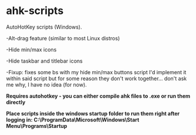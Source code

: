 # ahk-scripts
AutoHotKey scripts (Windows).

-Alt-drag feature (similar to most Linux distros)

-Hide min/max icons

-Hide taskbar and titlebar icons

-Fixup: fixes some bs with my hide min/max buttons script I'd implement it within said script but for some reason they don't work together... don't ask me why, I have no idea (for now).

**Requires autohotkey - you can either compile ahk files to .exe or run them directly**

**Place scripts inside the windows startup folder to run them right after logging in: C:\ProgramData\Microsoft\Windows\Start Menu\Programs\Startup**
